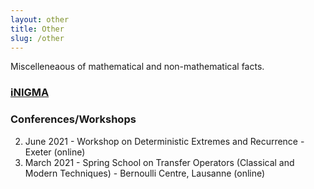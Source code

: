 ```yaml
---
layout: other
title: Other
slug: /other
---
```


Miscelleneaous of mathematical and non-mathematical facts.

<h3> <a href="https://www.facebook.com/inigmafcup/">iNIGMA</a> </h3>



<h3> Conferences/Workshops </h3>

2. June 2021 - Workshop on Deterministic Extremes and Recurrence - Exeter (online)
1. March 2021 - Spring School on Transfer Operators (Classical and Modern Techniques) - Bernoulli Centre, Lausanne (online)

<br />
<br />
